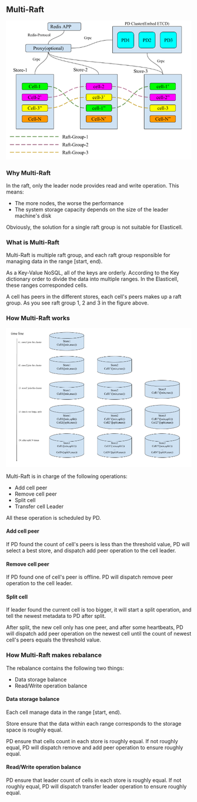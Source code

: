 ## Multi-Raft
![architecture](../imgs/architecture.png)

### Why Multi-Raft
In the raft, only the leader node provides read and write operation. This means:

* The more nodes, the worse the performance
* The system storage capacity depends on the size of the leader machine's disk

Obviously, the solution for a single raft group is not suitable for Elasticell.

### What is Multi-Raft
Multi-Raft is multiple raft group, and each raft group responsible for managing data in the range [start, end). 

As a Key-Value NoSQL, all of the keys are orderly. According to the Key dictionary order to divide the data into multiple ranges. In the Elasticell, these ranges corresponded cells.

A cell has peers in the different stores, each cell's peers makes up a raft group. As you see raft group 1, 2 and 3 in the figure above.

### How Multi-Raft works
![Multi-Raft](../imgs/multi-raft.png)

Multi-Raft is in charge of the following operations:

* Add cell peer
* Remove cell peer
* Split cell
* Transfer cell Leader

All these operation is scheduled by PD.

#### Add cell peer
If PD found the count of cell's peers is less than the threshold value, PD will select a best store, and dispatch add peer operation to the cell leader. 

#### Remove cell peer
If PD found one of cell's peer is offline. PD will dispatch remove peer operation to the cell leader.

#### Split cell
If leader found the current cell is too bigger, it will start a split operation, and tell the newest metadata to PD after split.

After split, the new cell only has one peer, and after some heartbeats, PD will dispatch add peer operation on the newest cell until the count of newest cell's peers equals the threshold value.

### How Multi-Raft makes rebalance
The rebalance contains the following two things: 

* Data storage balance
* Read/Write operation balance

#### Data storage balance
Each cell manage data in the range [start, end). 

Store ensure that the data within each range corresponds to the storage space is roughly equal.

PD ensure that cells count in each store is roughly equal. If not roughly equal, PD will dispatch remove and add peer operation to ensure roughly equal.

#### Read/Write operation balance
PD ensure that leader count of cells in each store is roughly equal. If not roughly equal, PD will dispatch transfer leader operation to ensure roughly equal.
